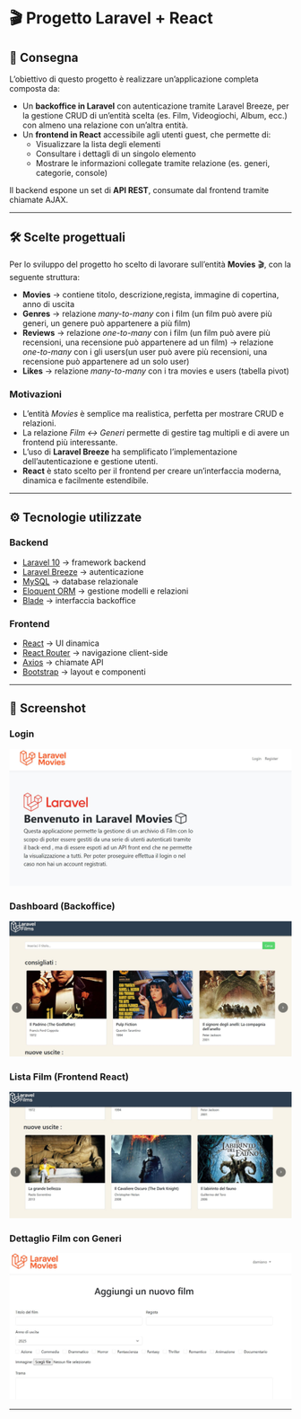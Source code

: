 <!-- <p align="center"><a href="https://laravel.com" target="_blank"><img src="https://raw.githubusercontent.com/laravel/art/master/logo-lockup/5%20SVG/2%20CMYK/1%20Full%20Color/laravel-logolockup-cmyk-red.svg" width="400" alt="Laravel Logo"></a></p>

<p align="center">
<a href="https://github.com/laravel/framework/actions"><img src="https://github.com/laravel/framework/workflows/tests/badge.svg" alt="Build Status"></a>
<a href="https://packagist.org/packages/laravel/framework"><img src="https://img.shields.io/packagist/dt/laravel/framework" alt="Total Downloads"></a>
<a href="https://packagist.org/packages/laravel/framework"><img src="https://img.shields.io/packagist/v/laravel/framework" alt="Latest Stable Version"></a>
<a href="https://packagist.org/packages/laravel/framework"><img src="https://img.shields.io/packagist/l/laravel/framework" alt="License"></a>
</p>

## About Laravel

Laravel is a web application framework with expressive, elegant syntax. We believe development must be an enjoyable and creative experience to be truly fulfilling. Laravel takes the pain out of development by easing common tasks used in many web projects, such as:

- [Simple, fast routing engine](https://laravel.com/docs/routing).
- [Powerful dependency injection container](https://laravel.com/docs/container).
- Multiple back-ends for [session](https://laravel.com/docs/session) and [cache](https://laravel.com/docs/cache) storage.
- Expressive, intuitive [database ORM](https://laravel.com/docs/eloquent).
- Database agnostic [schema migrations](https://laravel.com/docs/migrations).
- [Robust background job processing](https://laravel.com/docs/queues).
- [Real-time event broadcasting](https://laravel.com/docs/broadcasting).

Laravel is accessible, powerful, and provides tools required for large, robust applications.

## Learning Laravel

Laravel has the most extensive and thorough [documentation](https://laravel.com/docs) and video tutorial library of all modern web application frameworks, making it a breeze to get started with the framework.

You may also try the [Laravel Bootcamp](https://bootcamp.laravel.com), where you will be guided through building a modern Laravel application from scratch.

If you don't feel like reading, [Laracasts](https://laracasts.com) can help. Laracasts contains thousands of video tutorials on a range of topics including Laravel, modern PHP, unit testing, and JavaScript. Boost your skills by digging into our comprehensive video library.

## Laravel Sponsors

We would like to extend our thanks to the following sponsors for funding Laravel development. If you are interested in becoming a sponsor, please visit the [Laravel Partners program](https://partners.laravel.com).

### Premium Partners

- **[Vehikl](https://vehikl.com/)**
- **[Tighten Co.](https://tighten.co)**
- **[WebReinvent](https://webreinvent.com/)**
- **[Kirschbaum Development Group](https://kirschbaumdevelopment.com)**
- **[64 Robots](https://64robots.com)**
- **[Curotec](https://www.curotec.com/services/technologies/laravel/)**
- **[Cyber-Duck](https://cyber-duck.co.uk)**
- **[DevSquad](https://devsquad.com/hire-laravel-developers)**
- **[Jump24](https://jump24.co.uk)**
- **[Redberry](https://redberry.international/laravel/)**
- **[Active Logic](https://activelogic.com)**
- **[byte5](https://byte5.de)**
- **[OP.GG](https://op.gg)**

## Contributing

Thank you for considering contributing to the Laravel framework! The contribution guide can be found in the [Laravel documentation](https://laravel.com/docs/contributions).

## Code of Conduct

In order to ensure that the Laravel community is welcoming to all, please review and abide by the [Code of Conduct](https://laravel.com/docs/contributions#code-of-conduct).

## Security Vulnerabilities

If you discover a security vulnerability within Laravel, please send an e-mail to Taylor Otwell via [taylor@laravel.com](mailto:taylor@laravel.com). All security vulnerabilities will be promptly addressed.

## License

The Laravel framework is open-sourced software licensed under the [MIT license](https://opensource.org/licenses/MIT). -->


# 🎬 Progetto Laravel + React

## 📖 Consegna
L’obiettivo di questo progetto è realizzare un’applicazione completa composta da:
- Un **backoffice in Laravel** con autenticazione tramite Laravel Breeze, per la gestione CRUD di un’entità scelta (es. Film, Videogiochi, Album, ecc.) con almeno una relazione con un’altra entità.
- Un **frontend in React** accessibile agli utenti guest, che permette di:
  - Visualizzare la lista degli elementi
  - Consultare i dettagli di un singolo elemento
  - Mostrare le informazioni collegate tramite relazione (es. generi, categorie, console)

Il backend espone un set di **API REST**, consumate dal frontend tramite chiamate AJAX.

---

## 🛠️ Scelte progettuali
Per lo sviluppo del progetto ho scelto di lavorare sull’entità **Movies** 🎬, con la seguente struttura:
- **Movies** → contiene titolo, descrizione,regista, immagine di copertina, anno di uscita  
- **Genres** → relazione *many-to-many* con i film (un film può avere più generi, un genere può appartenere a più film)
- **Reviews** → relazione *one-to-many* con i film (un film può avere più recensioni, una recensione può appartenere ad un film) → relazione *one-to-many* con i gli users(un user può avere più recensioni, una recensione può appartenere ad un solo user)
- **Likes** → relazione *many-to-many* con i tra movies e users (tabella pivot)

### Motivazioni
- L’entità *Movies* è semplice ma realistica, perfetta per mostrare CRUD e relazioni.  
- La relazione *Film ↔ Generi* permette di gestire tag multipli e di avere un frontend più interessante.  
- L’uso di **Laravel Breeze** ha semplificato l’implementazione dell’autenticazione e gestione utenti.  
- **React** è stato scelto per il frontend per creare un’interfaccia moderna, dinamica e facilmente estendibile.

---

## ⚙️ Tecnologie utilizzate
### Backend
- [Laravel 10](https://laravel.com/) → framework backend
- [Laravel Breeze](https://laravel.com/docs/breeze) → autenticazione
- [MySQL](https://www.mysql.com/) → database relazionale
- [Eloquent ORM](https://laravel.com/docs/eloquent) → gestione modelli e relazioni
- [Blade](https://laravel.com/docs/blade) → interfaccia backoffice

### Frontend
- [React](https://react.dev/) → UI dinamica
- [React Router](https://reactrouter.com/) → navigazione client-side
- [Axios](https://axios-http.com/) → chiamate API
- [Bootstrap](https://getbootstrap.com/) → layout e componenti

---

## 📸 Screenshot

### Login
![Login](./docs/screenshots/cattura9.jpg)

### Dashboard (Backoffice)
![Dashboard](./docs/screenshots/cattura6.jpg)

### Lista Film (Frontend React)
![Lista Film](./docs/screenshots/cattura7.jpg)

### Dettaglio Film con Generi
![Dettaglio Film](./docs/screenshots/cattura2.jpg)

---


